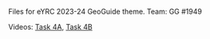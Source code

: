 Files for eYRC 2023-24 GeoGuide theme.
Team: GG #1949

Videos:
[Task 4A](https://youtu.be/HgZhCvvWPTk), [Task 4B](https://youtu.be/sehfrlHcmOA)
